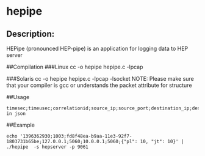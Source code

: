 hepipe
=======

## Description:
HEPipe (pronounced HEP-pipe) is an application for logging data to HEP server

##Compilation
###Linux
    cc -o hepipe hepipe.c -lpcap 

###Solaris
    cc -o hepipe hepipe.c -lpcap -lsocket
    NOTE: Please make sure that your compiler is gcc or understands the packet attribute for structure


##Usage

```
timesec;timeusec;correlationid;source_ip;source_port;destination_ip;destinaton_port;payload in json
```

##Example

```
echo '1396362930;1003;fd8f48ea-b9aa-11e3-92f7-1803731b65be;127.0.0.1;5060;10.0.0.1;5060;{"pl": 10, "jt": 10}' | ./hepipe  -s hepserver -p 9061
```
